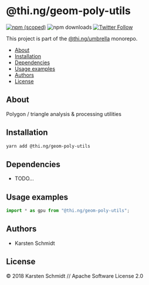 # @thi.ng/geom-poly-utils

[![npm (scoped)](https://img.shields.io/npm/v/@thi.ng/geom-poly-utils.svg)](https://www.npmjs.com/package/@thi.ng/geom-poly-utils)
![npm downloads](https://img.shields.io/npm/dm/@thi.ng/geom-poly-utils.svg)
[![Twitter Follow](https://img.shields.io/twitter/follow/thing_umbrella.svg?style=flat-square&label=twitter)](https://twitter.com/thing_umbrella)

This project is part of the
[@thi.ng/umbrella](https://github.com/thi-ng/umbrella/) monorepo.

<!-- TOC depthFrom:2 depthTo:3 -->

- [About](#about)
- [Installation](#installation)
- [Dependencies](#dependencies)
- [Usage examples](#usage-examples)
- [Authors](#authors)
- [License](#license)

<!-- /TOC -->

## About

Polygon / triangle analysis & processing utilities

## Installation

```bash
yarn add @thi.ng/geom-poly-utils
```

## Dependencies

- TODO...

## Usage examples

```ts
import * as gpu from "@thi.ng/geom-poly-utils";
```

## Authors

- Karsten Schmidt

## License

&copy; 2018 Karsten Schmidt // Apache Software License 2.0

